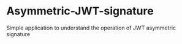 # Asymmetric-JWT-signature
 Simple application to understand the operation of JWT asymmetric signature
